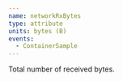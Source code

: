 ```yaml
---
name: networkRxBytes
type: attribute
units: bytes (B)
events:
  - ContainerSample
---
```


Total number of received bytes.